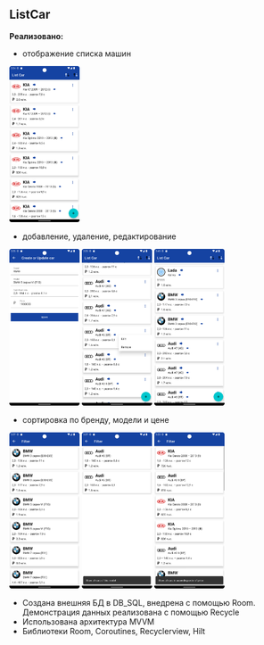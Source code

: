 ## ListCar

**Реализовано:**

- отображение списка машин

<img src="screen/list.png" width="25%" height="25%">

- добавление, удаление, редактирование

<img src="screen/create_update.png" width="25%" height="25%">      <img src="screen/remove_delete.png" width="25%" height="25%">      <img src="screen/new.png" width="25%" height="25%">

- сортировка по бренду, модели и цене

<img src="screen/brand.png" width="25%" height="25%">      <img src="screen/model.png" width="25%" height="25%">      <img src="screen/decrease.png" width="25%" height="25%">

- Создана внешняя БД в DB_SQL, внедрена с помощью Room. Демонстрация данных реализована с помощью
  Recycle
- Использована архитектура MVVM
- Библиотеки Room, Coroutines, Recyclerview, Hilt
